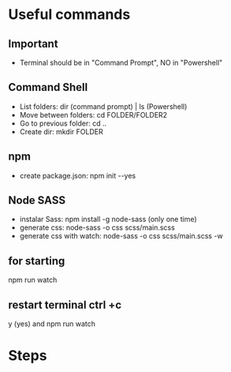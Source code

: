 # Useful commands

## Important

- Terminal should be in "Command Prompt", NO in "Powershell"


## Command Shell

- List folders: dir (command prompt) | ls (Powershell)
- Move between folders: cd FOLDER/FOLDER2
- Go to previous folder: cd ..
- Create dir: mkdir FOLDER

## npm

- create package.json: npm init --yes

## Node SASS
- instalar Sass: npm install -g node-sass (only one time)
- generate css: node-sass -o css scss/main.scss
- generate css with watch: node-sass -o css scss/main.scss -w

## for starting 
npm run watch

## restart terminal ctrl +c
y (yes)
and npm run watch

# Steps 

